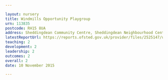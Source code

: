 ```yaml
---

layout: nursery
title: Windmills Opportunity Playgroup
urn: 113835
postcode: RH15 8UA
address: Sheddingdean Community Centre, Sheddingdean Neighbourhood Centre, Maple Drive, Burgess Hill, West Sussex, RH15 8UA
latestReportUrl: https://reports.ofsted.gov.uk/provider/files/2525147/urn/113835.pdf
teaching: 2
development: 2
leadership: 2
outcomes: 2
overall: 2
date: 10 November 2015

---
```

